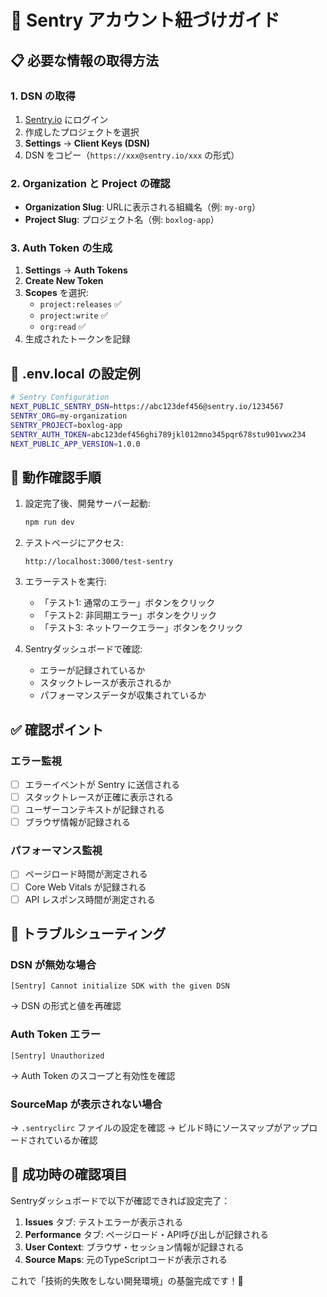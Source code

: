 # 🔗 Sentry アカウント紐づけガイド

## 📋 必要な情報の取得方法

### 1. DSN の取得

1. [Sentry.io](https://sentry.io) にログイン
2. 作成したプロジェクトを選択
3. **Settings** → **Client Keys (DSN)**
4. DSN をコピー（`https://xxx@sentry.io/xxx` の形式）

### 2. Organization と Project の確認

- **Organization Slug**: URLに表示される組織名（例: `my-org`）
- **Project Slug**: プロジェクト名（例: `boxlog-app`）

### 3. Auth Token の生成

1. **Settings** → **Auth Tokens**
2. **Create New Token**
3. **Scopes** を選択:
   - `project:releases` ✅
   - `project:write` ✅
   - `org:read` ✅
4. 生成されたトークンを記録

## 🔧 .env.local の設定例

```bash
# Sentry Configuration
NEXT_PUBLIC_SENTRY_DSN=https://abc123def456@sentry.io/1234567
SENTRY_ORG=my-organization
SENTRY_PROJECT=boxlog-app
SENTRY_AUTH_TOKEN=abc123def456ghi789jkl012mno345pqr678stu901vwx234
NEXT_PUBLIC_APP_VERSION=1.0.0
```

## 🧪 動作確認手順

1. 設定完了後、開発サーバー起動:

   ```bash
   npm run dev
   ```

2. テストページにアクセス:

   ```
   http://localhost:3000/test-sentry
   ```

3. エラーテストを実行:
   - 「テスト1: 通常のエラー」ボタンをクリック
   - 「テスト2: 非同期エラー」ボタンをクリック
   - 「テスト3: ネットワークエラー」ボタンをクリック

4. Sentryダッシュボードで確認:
   - エラーが記録されているか
   - スタックトレースが表示されるか
   - パフォーマンスデータが収集されているか

## ✅ 確認ポイント

### エラー監視

- [ ] エラーイベントが Sentry に送信される
- [ ] スタックトレースが正確に表示される
- [ ] ユーザーコンテキストが記録される
- [ ] ブラウザ情報が記録される

### パフォーマンス監視

- [ ] ページロード時間が測定される
- [ ] Core Web Vitals が記録される
- [ ] API レスポンス時間が測定される

## 🚨 トラブルシューティング

### DSN が無効な場合

```
[Sentry] Cannot initialize SDK with the given DSN
```

→ DSN の形式と値を再確認

### Auth Token エラー

```
[Sentry] Unauthorized
```

→ Auth Token のスコープと有効性を確認

### SourceMap が表示されない場合

→ `.sentryclirc` ファイルの設定を確認
→ ビルド時にソースマップがアップロードされているか確認

## 🎯 成功時の確認項目

Sentryダッシュボードで以下が確認できれば設定完了：

1. **Issues** タブ: テストエラーが表示される
2. **Performance** タブ: ページロード・API呼び出しが記録される
3. **User Context**: ブラウザ・セッション情報が記録される
4. **Source Maps**: 元のTypeScriptコードが表示される

これで「技術的失敗をしない開発環境」の基盤完成です！🎉
